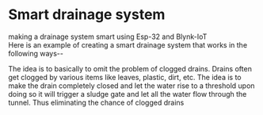 # Smart drainage system
 making a drainage system smart using Esp-32 and Blynk-IoT 
<br>
Here is an example of creating a smart drainage system that works in the following ways-- <br>

The idea is to basically to omit the problem of clogged drains. Drains often get clogged by various items like leaves, plastic, dirt, etc. The idea is to make the drain completely closed and let the water rise to a threshold upon doing so it will trigger a sludge gate and let all the water flow through the tunnel. Thus eliminating the chance of clogged drains
 
